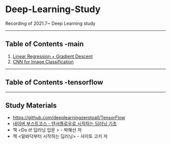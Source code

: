 # Deep-Learning-Study
Recording of 2021.7~ Deep Learning study   

---
Table of Contents -main
---
1. [Linear Regression + Gradient Descent](https://github.com/bbx8216/Deep-Learning-Study/blob/main/%EB%A8%B8%EC%8B%A0%EB%9F%AC%EB%8B%9D%20%EA%B8%B0%EC%B4%88%20-%20%EB%8B%B9%EB%87%A8%EB%B3%91%20%EB%8D%B0%EC%9D%B4%ED%84%B0.ipynb)   
2. [CNN for Image Classification](https://github.com/bbx8216/Deep-Learning-Study/blob/main/CNN%20for%20Image%20Classification.md)

---
Table of Contents -tensorflow
---

---
Study Materials
---
* https://github.com/deeplearningzerotoall/TensorFlow
* [네이버 부스트코스 - 텐서플로우로 시작하는 딥러닝 기초](https://www.boostcourse.org/ai212/joinLectures/25072)   
* 책 <Do it! 딥러닝 입문 > - 박해선 저   
* 책 <밑바닥부터 시작하는 딥러닝> - 사이토 고키 저
